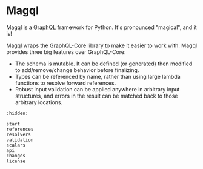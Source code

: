 Magql
=====

Magql is a [GraphQL][] framework for Python. It's pronounced "magical", and it is!

Magql wraps the [GraphQL-Core][] library to make it easier to work with. Magql
provides three big features over GraphQL-Core:

-   The schema is mutable. It can be defined (or generated) then modified to
    add/remove/change behavior before finalizing.
-   Types can be referenced by name, rather than using large lambda functions to
    resolve forward references.
-   Robust input validation can be applied anywhere in arbitrary input
    structures, and errors in the result can be matched back to those arbitrary
    locations.

[GraphQL]: https://graphql.org
[GraphQL-Core]: https://graphql-core-3.readthedocs.io

```{toctree}
:hidden:

start
references
resolvers
validation
scalars
api
changes
license
```
